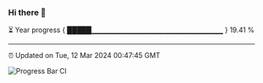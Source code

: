 ### Hi there 👋

⏳ Year progress { █████▁▁▁▁▁▁▁▁▁▁▁▁▁▁▁▁▁▁▁▁▁▁▁▁▁ } 19.41 %

---

⏰ Updated on Tue, 12 Mar 2024 00:47:45 GMT

![Progress Bar CI](https://github.com/liununu/liununu/workflows/Progress%20Bar%20CI/badge.svg)
